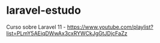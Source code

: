 # laravel-estudo
Curso sobre Laravel 11 - https://www.youtube.com/playlist?list=PLmY5AEiqDWwAx3cxRYWCkJgGtJDjcFaZz
